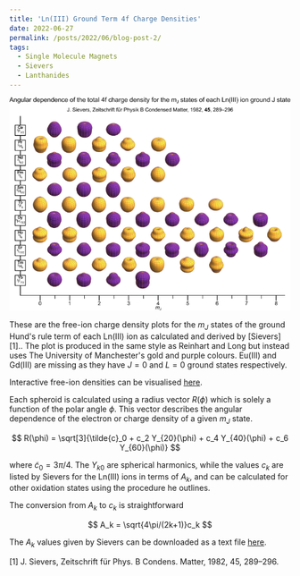 ```yaml
---
title: 'Ln(III) Ground Term 4f Charge Densities'
date: 2022-06-27
permalink: /posts/2022/06/blog-post-2/
tags:
  - Single Molecule Magnets
  - Sievers
  - Lanthanides
---
```



![Ln(III) Ground Term 4f Charge Densities](/images/webversion.webp)

These are the free-ion charge density plots for the $m_J$ states of the ground Hund's rule term of each Ln(III) ion as calculated and derived by [Sievers][1].. The plot is produced in the same style as Reinhart and Long but instead uses The University of Manchester's gold and purple colours. Eu(III) and Gd(III) are missing as they have $J=0$ and $L=0$ ground states respectively.

Interactive free-ion densities can be visualised [here](https://www.waveplot.com/apps/4f%20density_app).

Each spheroid is calculated using a radius vector $R(\phi)$ which is
solely a function of the polar angle $\phi$. This vector describes the
angular dependence of the electron or charge density of a given $m_J$ state.

$$
R(\phi) = \sqrt[3]{\tilde{c}_0 + c_2 Y_{20}(\phi) + c_4 Y_{40}(\phi) + c_6 Y_{60}(\phi)}
$$

where $\tilde{c}_0 = 3\pi/4$. The $Y_{k0}$ are spherical harmonics, while the
values $c_k$ are listed by Sievers for the Ln(III) ions in terms of $A_k$, and can be
calculated for other oxidation states using the procedure he outlines.

The conversion from $A_k$ to $c_k$ is straightforward

$$
A_k  = \sqrt{4\pi/(2k+1)}c_k
$$

The $A_k$ values given by Sievers can be downloaded as a text file [here](/files/sievers_ln3_vals.txt).


[1] J. Sievers, Zeitschrift für Phys. B Condens. Matter, 1982, 45, 289–296. 